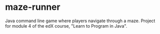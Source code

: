 # maze-runner
Java command line game where players navigate through a maze. Project for module 4 of the edX course, "Learn to Program in Java".
